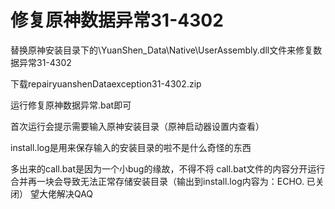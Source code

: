 # 修复原神数据异常31-4302
替换原神安装目录下的\YuanShen_Data\Native\UserAssembly.dll文件来修复数据异常31-4302

下载repairyuanshenDataexception31-4302.zip

运行修复原神数据异常.bat即可

首次运行会提示需要输入原神安装目录（原神启动器设置内查看）

install.log是用来保存输入的安装目录的啦不是什么奇怪的东西


多出来的call.bat是因为一个小bug的缘故，不得不将
call.bat文件的内容分开运行
合并再一块会导致无法正常存储安装目录（输出到install.log内容为：ECHO. 已关闭）
望大佬解决QAQ
